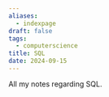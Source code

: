 ```yaml
---
aliases:
  - indexpage
draft: false
tags:
  - computerscience
title: SQL
date: 2024-09-15
---
```


All my notes regarding SQL.